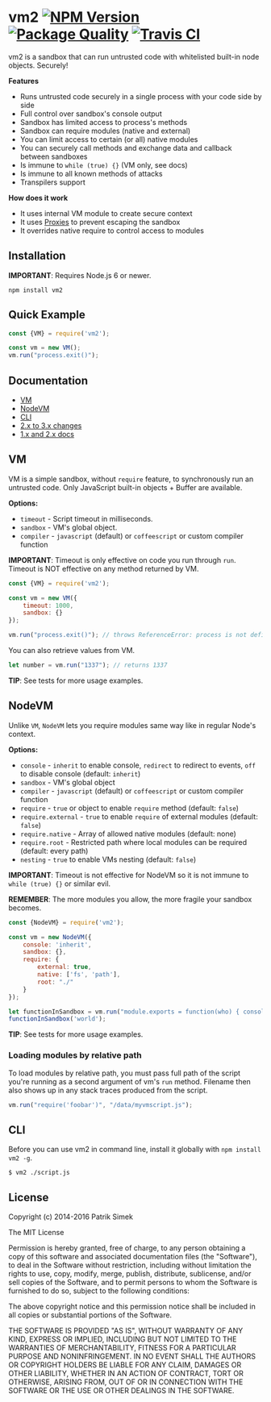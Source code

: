 # vm2 [![NPM Version][npm-image]][npm-url] [![Package Quality][quality-image]][quality-url] [![Travis CI][travis-image]][travis-url]

vm2 is a sandbox that can run untrusted code with whitelisted built-in node objects. Securely!

**Features**

* Runs untrusted code securely in a single process with your code side by side
* Full control over sandbox's console output
* Sandbox has limited access to process's methods
* Sandbox can require modules (native and external)
* You can limit access to certain (or all) native modules
* You can securely call methods and exchange data and callback between sandboxes
* Is immune to `while (true) {}` (VM only, see docs)
* Is immune to all known methods of attacks
* Transpilers support

**How does it work**

* It uses internal VM module to create secure context
* It uses [Proxies](https://developer.mozilla.org/cs/docs/Web/JavaScript/Reference/Global_Objects/Proxy) to prevent escaping the sandbox
* It overrides native require to control access to modules

## Installation

**IMPORTANT**: Requires Node.js 6 or newer.

    npm install vm2

## Quick Example

```javascript
const {VM} = require('vm2');

const vm = new VM();
vm.run("process.exit()");
```

## Documentation

* [VM](#vm)
* [NodeVM](#nodevm)
* [CLI](#cli)
* [2.x to 3.x changes](https://github.com/patriksimek/vm2/wiki/1.x-and-2.x-changes)
* [1.x and 2.x docs](https://github.com/patriksimek/vm2/wiki/1.x-and-2.x-docs)

## VM

VM is a simple sandbox, without `require` feature, to synchronously run an untrusted code. Only JavaScript built-in objects + Buffer are available.

**Options:**

* `timeout` - Script timeout in milliseconds. 
* `sandbox` - VM's global object.
* `compiler` - `javascript` (default) or `coffeescript` or custom compiler function

**IMPORTANT**: Timeout is only effective on code you run through `run`. Timeout is NOT effective on any method returned by VM.

```javascript
const {VM} = require('vm2');

const vm = new VM({
    timeout: 1000,
    sandbox: {}
});

vm.run("process.exit()"); // throws ReferenceError: process is not defined
```

You can also retrieve values from VM.

```javascript
let number = vm.run("1337"); // returns 1337
```

**TIP**: See tests for more usage examples.

## NodeVM

Unlike `VM`, `NodeVM` lets you require modules same way like in regular Node's context.

**Options:**

* `console` - `inherit` to enable console, `redirect` to redirect to events, `off` to disable console (default: `inherit`)
* `sandbox` - VM's global object
* `compiler` - `javascript` (default) or `coffeescript` or custom compiler function
* `require` - `true` or object to enable `require` method (default: `false`)
* `require.external` - `true` to enable `require` of external modules (default: `false`)
* `require.native` - Array of allowed native modules (default: none)
* `require.root` - Restricted path where local modules can be required (default: every path)
* `nesting` - `true` to enable VMs nesting (default: `false`)

**IMPORTANT**: Timeout is not effective for NodeVM so it is not immune to `while (true) {}` or similar evil.

**REMEMBER**: The more modules you allow, the more fragile your sandbox becomes.

```javascript
const {NodeVM} = require('vm2');

const vm = new NodeVM({
	console: 'inherit',
    sandbox: {},
    require: {
        external: true,
        native: ['fs', 'path'],
        root: "./"
    }
});

let functionInSandbox = vm.run("module.exports = function(who) { console.log('hello '+ who); }");
functionInSandbox('world');
```

**TIP**: See tests for more usage examples.

### Loading modules by relative path

To load modules by relative path, you must pass full path of the script you're running as a second argument of vm's `run` method. Filename then also shows up in any stack traces produced from the script.

```javascript
vm.run("require('foobar')", "/data/myvmscript.js");
```

## CLI

Before you can use vm2 in command line, install it globally with `npm install vm2 -g`.

```
$ vm2 ./script.js
```

## License

Copyright (c) 2014-2016 Patrik Simek

The MIT License

Permission is hereby granted, free of charge, to any person obtaining a copy of this software and associated documentation files (the "Software"), to deal in the Software without restriction, including without limitation the rights to use, copy, modify, merge, publish, distribute, sublicense, and/or sell copies of the Software, and to permit persons to whom the Software is furnished to do so, subject to the following conditions:

The above copyright notice and this permission notice shall be included in all copies or substantial portions of the Software.

THE SOFTWARE IS PROVIDED "AS IS", WITHOUT WARRANTY OF ANY KIND, EXPRESS OR IMPLIED, INCLUDING BUT NOT LIMITED TO THE WARRANTIES OF MERCHANTABILITY, FITNESS FOR A PARTICULAR PURPOSE AND NONINFRINGEMENT. IN NO EVENT SHALL THE AUTHORS OR COPYRIGHT HOLDERS BE LIABLE FOR ANY CLAIM, DAMAGES OR OTHER LIABILITY, WHETHER IN AN ACTION OF CONTRACT, TORT OR OTHERWISE, ARISING FROM, OUT OF OR IN CONNECTION WITH THE SOFTWARE OR THE USE OR OTHER DEALINGS IN THE SOFTWARE.

[npm-image]: https://img.shields.io/npm/v/vm2.svg?style=flat-square
[npm-url]: https://www.npmjs.com/package/vm2
[quality-image]: http://npm.packagequality.com/shield/vm2.svg?style=flat-square
[quality-url]: http://packagequality.com/#?package=vm2
[travis-image]: https://img.shields.io/travis/patriksimek/vm2/master.svg?style=flat-square&label=unit
[travis-url]: https://travis-ci.org/patriksimek/vm2
